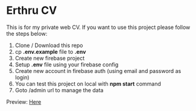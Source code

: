 <h1>
    <strong>Erthru CV</strong>
</h1>

<p>This is for my private web CV. If you want to use this project please follow the steps below:</p>

<ol>
    <li>Clone / Download this repo</li>
    <li>cp <strong>.env.example</strong> file to <strong>.env</strong></li>
    <li>Create new firebase project</li>
    <li>Setup <strong>.env</strong> file using your firebase config</li>
    <li>Create new account in firebase auth (using email and password as login)</li>
    <li>You can test this project on local with <strong>npm start</strong> command</li>
    <li>Goto /admin url to manage the data</li>
</ol>

<p>Preview: <a href="https://erthru-cv.web.app/">Here</a></p>
